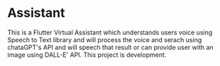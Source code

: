 # Assistant
This is a Flutter Virtual Assistant which understands users voice using Speech to Text library and will process the voice and serach using chataGPT's API and will speech that result or can provide user with an image using DALL-E' API.
This project is development.

